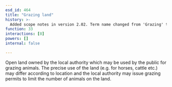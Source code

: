 ```yaml
---
esd_id: 464
title: "Grazing land"
history: >-
  Added scope notes in version 2.02. Term name changed from 'Grazing' to 'Land and property - grazing' in version 3.00. Name changed to 'Grazing land' in version 4.00.
function: 33
interactions: [8]
powers: []
internal: false

---
```


Open land owned by the local authority which may be used by the public for grazing animals.  The precise use of the land (e.g. for horses, cattle etc.) may differ according to location and the local authority may issue grazing permits to limit the number of animals on the land.

